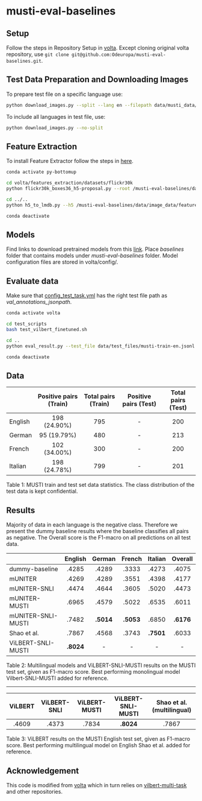 # musti-eval-baselines

## Setup

Follow the steps in Repository Setup in [volta](https://github.com/Odeuropa/musti-eval-baselines/tree/main/volta#repository-setup). Except cloning original volta repository, use `git clone git@github.com:Odeuropa/musti-eval-baselines.git`.

## Test Data Preparation and Downloading Images

To prepare test file on a specific language use:
```bash
python download_images.py --split --lang en --filepath data/musti_data/musti-train.json
```

To include all languages in test file, use:
```bash
python download_images.py --no-split
```

## Feature Extraction
To install Feature Extractor follow the steps in [here](https://github.com/Odeuropa/musti-eval-baselines/tree/main/volta/features_extraction#install-feature-extractor).

```bash
conda activate py-bottomup

cd volta/features_extraction/datasets/flickr30k
python flickr30k_boxes36_h5-proposal.py --root /musti-eval-baselines/data/image_data/images --outdir /musti-eval-baselines/data/image_data/features

cd ../..
python h5_to_lmdb.py --h5 /musti-eval-baselines/data/image_data/features/musti_boxes36.h5 --lmdb /musti-eval-baselines/data/image_data/features/lmdb

conda deactivate
```

## Models
Find links to download pretrained models from this [link](https://github.com/Odeuropa/musti-eval-baselines/blob/main/volta/MODELS.md). Place <em>baselines</em> folder that contains models under <em>musti-eval-baselines</em> folder. Model configuration files are stored in volta/config/.

## Evaluate data

Make sure that [config_test_task.yml](https://github.com/Odeuropa/musti-eval-baselines/blob/main/config_test_task.yml) has the right test file path as <em>val_annotations_jsonpath</em>.

```bash
conda activate volta

cd test_scripts
bash test_vilbert_finetuned.sh

cd ..
python eval_result.py --test_file data/test_files/musti-train-en.jsonl --logit_file results/vilbert/pretrained/musti-train-en-logits.txt

conda deactivate
```

## Data

| | Positive pairs (Train) | Total pairs (Train) | Positive pairs (Test) | Total pairs (Test) |
| :---  | :---:  | :---:  | :---:  | :---:  |
| English  | 198 (24.90%) | 795 | - | 200 |
| German | 95 (19.79%) | 480 | - | 213 |
| French | 102 (34.00%) | 300 | - | 200  |
| Italian | 198 (24.78%) | 799 | - | 201 |

Table 1: MUSTI train and test set data statistics. The class distribution of the test data is kept confidential.

## Results

Majority of data in each language is the negative class. Therefore we present the dummy baseline results where the baseline classifies all pairs as negative. The Overall score is the F1-macro on all predictions on all test data.

| | English | German | French | Italian | Overall | 
| :---  | :---:  | :---:  | :---:  | :---:  | :---:  |
| dummy-baseline |  .4285 | .4289 | .3333 | .4273 | .4075 |
| mUNITER | .4269 | .4289 | .3551 | .4398 | .4177 |
| mUNITER-SNLI | .4474 | .4644 | .3605 | .5020 | .4473 |
| mUNITER-MUSTI | .6965 | .4579 | .5022 | .6535 | .6011 |
| mUNITER-SNLI-MUSTI | .7482 | **.5014** | **.5053** | .6850 | **.6176** |
| Shao et al. | .7867 | .4568 | .3743 | **.7501** | .6033 |
| ViLBERT-SNLI-MUSTI | **.8024** | - | - | - | - |

Table 2: Multilingual models and ViLBERT-SNLI-MUSTI results on the MUSTI test set, given as F1-macro score.
Best performing monolingual model Vilbert-SNLI-MUSTI added for reference.

---

| ViLBERT | ViLBERT-SNLI | ViLBERT-MUSTI | ViLBERT-SNLI-MUSTI | Shao et al. (multilingual) | 
| :---:  | :---:  | :---:  | :---:  | :---:  |
| .4609 | .4373 | .7834 | **.8024** | .7867 |

Table 3: ViLBERT results on the MUSTI English test set, given as F1-macro score.
Best performing multilingual model on English Shao et al. added for reference.


## Acknowledgement
This code is modified from [volta](https://github.com/e-bug/volta) which in turn relies on [vilbert-multi-task](https://github.com/facebookresearch/vilbert-multi-task) and other repositories.

